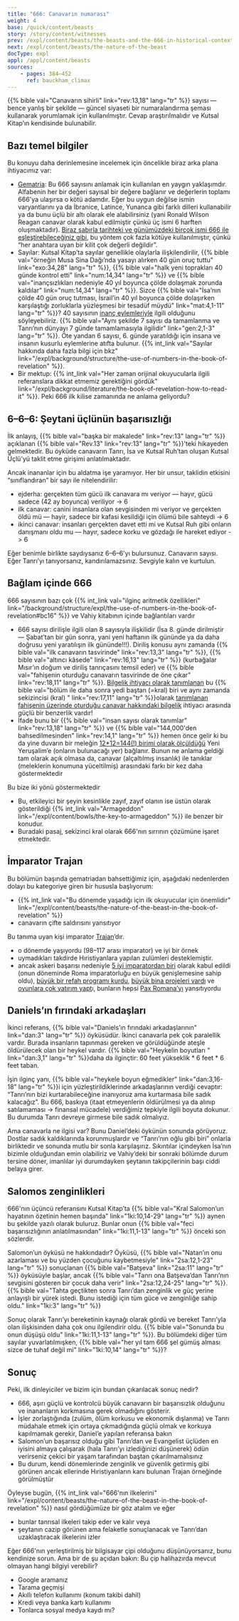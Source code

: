 ```yaml
---
title: "666: Canavarın numarası"
weight: 4
base: /quick/content/beasts
story: /story/content/witnesses
prev: /expl/content/beasts/the-beasts-and-the-666-in-historical-context
next: /expl/content/beasts/the-nature-of-the-beast
docType: expl
appl: /appl/content/beasts
sources:
    - pages: 384–452
      ref: bauckham_climax
---
```


{{% bible val="Canavarın sihirli" link="rev:13,18" lang="tr" %}} sayısı — bence yanlış bir şekilde — güncel siyaseti bir numaralandırma şeması kullanarak yorumlamak için kullanılmıştır. Cevap araştırılmalıdır ve Kutsal Kitap’ın kendisinde bulunabilir.

## Bazı temel bilgiler

<a name="bdd5"></a>
Bu konuyu daha derinlemesine incelemek için öncelikle biraz arka plana ihtiyacımız var:

- [Gematria](https://en.wikipedia.org/wiki/Gematria): Bu 666 sayısını anlamak için kullanılan en yaygın yaklaşımdır. Alfabenin her bir değeri sayısal bir değere bağlanır ve değerlerin toplamı 666'ya ulaşırsa o kötü adamdır. Eğer bu uygun değilse ismin varyantlarını ya da İbranice, Latince, Yunanca gibi farklı dilleri kullanabilir ya da bunu üçlü bir altı olarak ele alabilirsiniz (yani Ronald Wilson Reagan canavar olarak kabul edilmiştir çünkü üç ismi 6 harften oluşmaktadır). [Biraz sabırla tarihteki ve günümüzdeki birçok ismi 666 ile eşleştirebileceğiniz gibi](https://en.wikipedia.org/wiki/Number_of_the_beast), bu yöntem çok fazla kötüye kullanılmıştır, çünkü “her anahtara uyan bir kilit çok değerli değildir”.
- Sayılar: Kutsal Kitap’ta sayılar genellikle olaylarla ilişkilendirilir, {{% bible val="örneğin Musa Sina Dağı’nda yasayı alırken 40 gün oruç tuttu" link="exo:34,28" lang="tr" %}}, {{% bible val="halk yeni toprakları 40 günde kontrol etti" link="num:14,34" lang="tr" %}} ve {{% bible val="inançsızlıkları nedeniyle 40 yıl boyunca çölde dolaşmak zorunda kaldılar" link="num:14,34" lang="tr" %}}. Sizce {{% bible val="İsa’nın çölde 40 gün oruç tutması, İsrail’in 40 yıl boyunca çölde dolaşırken karşılaştığı zorluklarla yüzleşmesi bir tesadüf müydü" link="mat:4,1-11" lang="tr" %}}? 40 sayısının [inanç eylemleriyle](https://www.bibleserver.com/search/TR/k%C4%B1rk%20g%C3%BCn) ilgili olduğunu söyleyebiliriz. {{% bible val="Aynı şekilde 7 sayısı da tamamlanma ve Tanrı’nın dünyayı 7 günde tamamlamasıyla ilgilidir" link="gen:2,1-3" lang="tr" %}}. Öte yandan 6 sayısı, 6. günde yaratıldığı için insana ve insanın kusurlu eylemlerine atıfta bulunur. {{% int_link val="Sayılar hakkında daha fazla bilgi için bkz" link="/expl/background/structure/the-use-of-numbers-in-the-book-of-revelation" %}}.
- Bir mektup: {{% int_link val="Her zaman orijinal okuyucularla ilgili referanslara dikkat etmemiz gerektiğini gördük" link="/expl/background/literature/the-book-of-revelation-how-to-read-it" %}}. Peki 666 ilk kilise zamanında ne anlama geliyordu?

## 6–6–6: Şeytani üçlünün başarısızlığı

<a name="c1c9"></a>
İlk anlayış, {{% bible val="başka bir makalede" link="rev:13" lang="tr" %}} açıklanan {{% bible val="Rev.13" link="rev:13" lang="tr" %}}'teki hikayeden gelmektedir. Bu öyküde canavarın Tanrı, İsa ve Kutsal Ruh’tan oluşan Kutsal Üçlü’yü taklit etme girişimi anlatılmaktadır.

Ancak inananlar için bu aldatma işe yaramıyor. Her bir unsur, taklidin etkisini “sınıflandıran” bir sayı ile nitelendirilir:

- ejderha: gerçekten tüm gücü ilk canavara mı veriyor — hayır, gücü sadece (42 ay boyunca) veriliyor -&gt; 6
- i̇lk canavar: canini i̇nsanlara olan sevgi̇si̇nden mi̇ veri̇yor ve gerçekten öldü mü — hayir, sadece bi̇r kafasi kesi̇ldi̇ği̇ i̇çi̇n ölümü bi̇le sahteydi̇ -&gt; 6
- ikinci canavar: insanları gerçekten davet etti mi ve Kutsal Ruh gibi onların danışmanı oldu mu — hayır, sadece korku ve gözdağı ile hareket ediyor -&gt; 6

Eğer benimle birlikte saydıysanız 6–6–6'yı bulursunuz. Canavarın sayısı. Eğer Tanrı’yı tanıyorsanız, kandırılamazsınız. Sevgiyle kalın ve kurtulun.

## Bağlam içinde 666

<a name="68bc"></a>
666 sayısının bazı çok {{% int_link val="ilginç aritmetik özellikleri" link="/background/structure/expl/the-use-of-numbers-in-the-book-of-revelation#bc16" %}} ve Vahiy kitabının içinde bağlantıları vardır

- 666 sayısı dirilişle ilgili olan 8 sayısıyla ilişkilidir (İsa 8. günde dirilmiştir — Şabat’tan bir gün sonra, yani yeni haftanın ilk gününde ya da daha doğrusu yeni yaratılışın ilk gününde!!!). Diriliş konusu aynı zamanda {{% bible val="ilk canavarın tasvirinde" link="rev:13,3" lang="tr" %}}, {{% bible val="altıncı kâsede" link="rev:16,13" lang="tr" %}} (kurbağalar Mısır’ın doğum ve diriliş tanrıçasını temsil eder) ve {{% bible val="fahişenin oturduğu canavarın tasvirinde de öne çıkar" link="rev:18,11" lang="tr" %}}. [Bilgelik ihtiyacı olarak tanımlanan](https://biblehub.com/interlinear/revelation/13-18.htm) bu {{% bible val="bölüm ile daha sonra yedi baştan (=kral) biri ve aynı zamanda sekizincisi (kral) " link="rev:17,11" lang="tr" %}}olarak [tanımlanan fahişenin üzerinde oturduğu canavar hakkındaki bilgelik](https://biblehub.com/interlinear/revelation/17-9.htm) ihtiyacı arasında güçlü bir benzerlik vardır!
- İfade bunu bir {{% bible val="insan sayısı olarak tanımlar" link="rev:13,18" lang="tr" %}} ve {{% bible val="144,000'den bahsedilmesinden" link="rev:14,1" lang="tr" %}} hemen önce gelir ki bu da yine duvarın bir meleğin [12*12=144(!) birimi olarak ölçüldüğü](https://biblehub.com/interlinear/revelation/21-17.htm) Yeni Yeruşalim’e (onların bulunacağı yer) bağlanır. Bunun ne anlama geldiği tam olarak açık olmasa da, canavar (alçaltılmış insanlık) ile tanıklar (meleklerin konumuna yüceltilmiş) arasındaki farkı bir kez daha göstermektedir

Bu bize iki yönü göstermektedir

- Bu, etkileyici bir şeyin kesinlikle zayıf, zayıf olanın ise üstün olarak gösterildiği {{% int_link val="Armageddon" link="/expl/content/bowls/the-key-to-armageddon" %}} ile benzer bir konudur.
- Buradaki pasaj, sekizinci kral olarak 666'nın sırrının çözümüne işaret etmektedir.

## İmparator Trajan

<a name="db4a"></a>
Bu bölümün başında gematriadan bahsettiğimiz için, aşağıdaki nedenlerden dolayı bu kategoriye giren bir hususla başlıyorum:

- {{% int_link val="Bu dönemde yaşadığı için ilk okuyucular için önemlidir" link="/expl/content/beasts/the-nature-of-the-beast-in-the-book-of-revelation" %}}
- canavarın çifte saldırısını yansıtıyor

Bu tanıma uyan kişi imparator [Trajan](https://en.wikipedia.org/wiki/Trajan)’dır.

- o dönemde yaşıyordu (98–117 arası imparator) ve iyi bir örnek
- uymadıkları takdirde Hıristiyanlara yapılan zulümleri desteklemiştir.
- ancak askeri başarısı nedeniyle [5 iyi imparatordan biri](https://en.wikipedia.org/wiki/Nerva%E2%80%93Antonine_dynasty#Five_Good_Emperors) olarak kabul edildi (onun döneminde Roma imparatorluğu en büyük genişlemesine sahip oldu), [büyük bir refah programı kurdu](https://en.wikipedia.org/wiki/Alimenta), [büyük bina projeleri vardı](https://en.wikipedia.org/wiki/Trajan#Building_projects) ve [oyunlara çok yatırım yapt](https://en.wikipedia.org/wiki/Trajan#Games)ı, bunların hepsi [Pax Romana’yı](https://en.wikipedia.org/wiki/Pax_Romana) yansıtıyordu

## Daniels’ın fırındaki arkadaşları

<a name="1a8b"></a>
İkinci referans, {{% bible val="Daniels’ın fırındaki arkadaşlarının" link="dan:3" lang="tr" %}} öyküsüdür. İkinci canavarla pek çok paralellik vardır. Burada insanların tapınması gereken ve görüldüğünde ateşle öldürülecek olan bir heykel vardır. {{% bible val="Heykelin boyutları " link="dan:3,1" lang="tr" %}}daha da ilginçtir: 60 feet yükseklik * 6 feet * 6 feet taban.

İşin ilginç yanı, {{% bible val="heykele boyun eğmedikler" link="dan:3,16-18" lang="tr" %}}i için yüzleştirildiklerinde arkadaşlarının verdiği cevaptır: “Tanrı’nın bizi kurtarabileceğine inanıyoruz ama kurtarmasa bile sadık kalacağız”. Bu 666, baskıya (itaat etmeyenlerin öldürülmesi ya da alınıp satılamaması -&gt; finansal mücadele) verdiğimiz tepkiyle ilgili boyuta dokunur. Bu durumda Tanrı devreye girmese bile sadık olmalıyız.

Ama canavarla ne ilgisi var? Bunu Daniel’deki öykünün sonunda görüyoruz. Dostlar sadık kaldıklarında korunmuşlardır ve “Tanrı’nın oğlu gibi biri” onlarla birliktedir ve sonunda mutlu bir sonla karşılaşırız. Sıkıntılar içindeyken İsa’nın bizimle olduğundan emin olabiliriz ve Vahiy’deki bir sonraki bölümde durum tersine döner, imanlılar iyi durumdayken şeytanın takipçilerinin başı ciddi belaya girer.

## Salomos zenginlikleri

<a name="d311"></a>
666'nın üçüncü referansını Kutsal Kitap’ta {{% bible val="Kral Salomon’un hayatının özetinin hemen başında" link="1ki:10,14-29" lang="tr" %}} aynen bu şekilde yazılı olarak buluruz. Bunlar onun {{% bible val="feci başarısızlığının anlatılmasından" link="1ki:11,1-13" lang="tr" %}} önceki son sözlerdir.

Salomon’un öyküsü ne hakkındadır? Öyküsü, {{% bible val="Natan’ın onu azarlaması ve bu yüzden çocuğunu kaybetmesiyle" link="2sa:12,1-23" lang="tr" %}} sonuçlanan {{% bible val="Batşeva" link="2sa:11" lang="tr" %}} öyküsüyle başlar, ancak {{% bible val="Tanrı ona Batşeva’dan Tanrı’nın sevgisini gösteren bir çocuk daha verir" link="2sa:12,24-25" lang="tr" %}}. {{% bible val="Tahta geçtikten sonra Tanrı’dan zenginlik ve güç yerine anlayışlı bir yürek istedi. Bunu istediği için tüm güce ve zenginliğe sahip oldu." link="1ki:3" lang="tr" %}}

Sonuç olarak Tanrı’yı bereketinin kaynağı olarak gördü ve bereket Tanrı’yla olan ilişkisinden daha çok onu ilgilendirir oldu. {{% bible val="Sonunda bu onun düşüşü oldu" link="1ki:11,1-13" lang="tr" %}}. Bu bölümdeki diğer tüm sayılar yuvarlatılmışken, {{% bible val="her yıl tam 666 şel gümüş alması sizce de tuhaf değil mi" link="1ki:10,14" lang="tr" %}}?

## Sonuç

<a name="6e5d"></a>
Peki, ilk dinleyiciler ve bizim için bundan çıkarılacak sonuç nedir?

- 666, aşırı güçlü ve kontrolcü büyük canavarın bir başarısızlık olduğunu ve inananların korkmasına gerek olmadığını gösterir.
- İşler zorlaştığında (zulüm, ölüm korkusu ve ekonomik dışlanma) ve Tanrı müdahale etmek için ortaya çıkmadığında güçlü olmak ve korkuya kapılmamak gerekir, Daniel’e yapılan referansa bakın
- Salomon’un başarısız olduğu gibi Tanrı’dan ve Evangelist üçlüden en iyisini almaya çalışarak (hala Tanrı’yı izlediğinizi düşünerek) ödün verirseniz çekici bir yaşam tarafından baştan çıkarılmamalısınız
- Bu durum, kendi dönemlerinde zenginlik ve güvenlik getirmiş gibi görünen ancak ellerinde Hıristiyanların kanı bulunan Trajan örneğinde görülmüştür

Öyleyse bugün, {{% int_link val="666'nın ilkelerini" link="/expl/content/beasts/the-nature-of-the-beast-in-the-book-of-revelation" %}} nasıl gördüğümüze bir göz atalım ve eğer

- bunlar tanrısal ilkeleri takip eder ve kalır veya
- şeytanın cazip görünen ama felaketle sonuçlanacak ve Tanrı’dan uzaklaştıracak ilkelerini izler

Eğer 666'nın yerleştirilmiş bir bilgisayar çipi olduğunu düşünüyorsanız, bunu kendinize sorun. Ama bir de şu açıdan bakın: Bu çip halihazırda mevcut olmayan hangi bilgiyi verebilir?

- Google aramanız
- Tarama geçmişi
- Akıllı telefon kullanımı (konum takibi dahil)
- Kredi veya banka kartı kullanımı
- Tonlarca sosyal medya kaydı mı?
